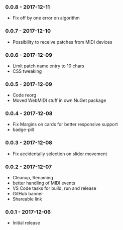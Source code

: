 ### 0.0.8 - 2017-12-11
* Fix off by one error on algorithm

### 0.0.7 - 2017-12-10
* Possibility to receive patches from MIDI devices

### 0.0.6 - 2017-12-09
* Limit patch name entry to 10 chars
* CSS tweaking

### 0.0.5 - 2017-12-09
* Code reorg
* Moved WebMIDI stuff in own NuGet package

### 0.0.4 - 2017-12-08
* Fix Margins on cards for better responsive support
* badge-pill

### 0.0.3 - 2017-12-08
* Fix accidentally selection on slider movement

### 0.0.2 - 2017-12-07
* Cleanup, Renaming
* better handling of MIDI events
* VS Code tasks for build, run and release
* GitHub banner
* Shareable link

### 0.0.1 - 2017-12-06
* Initial release
